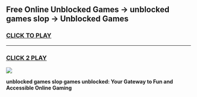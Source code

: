 
## Free Online Unblocked Games → unblocked games slop → Unblocked Games
<h3>
<a href="https://premium.freeplayer.one?title=unblocked_games_slop&ref=21F">CLICK TO PLAY</a></h3>
<hr>

<h3>
<a href="https://premium.freeplayer.one?title=unblocked_games_slop&ref=21F">CLICK 2 PLAY</a>
  
</h3>

<a href="https://premium.freeplayer.one?title=unblocked_games_slop&ref=21F/"><img src="https://clearcache.store/games.png"></a>


**unblocked games slop games unblocked: Your Gateway to Fun and Accessible Online Gaming**
